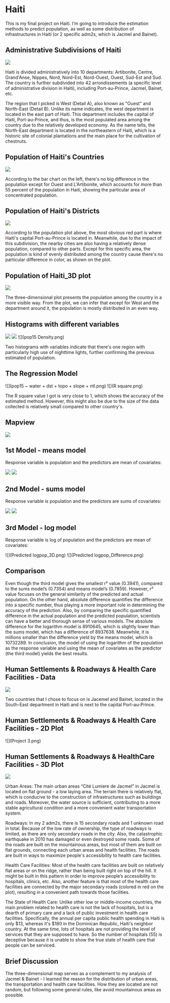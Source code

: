 # Haiti

This is my final project on Haiti. I‘m going to introduce the estimation methods to predict population, as well as some distribution of infrastructures in Haiti (or 2 specific adm2s, which is Jacmel and Bainet).

## Administrative Subdivisions of Haiti

![](details3.0.png)

Haiti is divided administratively into 10 departments: Artibonite, Centre, Grand'Anse, Nippes, Nord, Nord-Est, Nord-Ouest, Ouest, Sud-Est and Sud. The country is further subdivided into 42 arrondissements (a specific level of administrative division in Haiti), including Port-au-Prince, Jacmel, Bainet, etc.

The region that I picked is West (Detail A), also known as "Ouest" and North-East (Detail B). Unlike its name indicates, the west department is located in the east part of Haiti. This department includes the capital of Haiti, Port-au-Prince, and thus, is the most populated area among the country due to the relatively developed economy. As the name tells, the North-East department is located in the northeastern of Haiti, which is a historic site of colonial plantations and the main place for the cultivation of chestnuts.

## Population of Haiti's Countries

![](Haiti.png)

According to the bar chart on the left, there's no big difference in the population except for Ouest and L'Artibonite, which accounts for more than 55 percent of the population in Haiti, showing the particular area of concentrated population.

## Population of Haiti's Districts

![](Haiti_pop19_adm2.png)

According to the population plot above, the most obvious red part is where Haiti's capital Port-au-Prince is located in. Meanwhile, due to the impact of this subdivision, the nearby cities are also having a relatively dense population, compared to other parts. Except for this specific area, the population is kind of evenly distributed among the country cause there's no particular difference in color, as shown on the plot.


## Population of Haiti_3D plot

![](Haiti_3D.gif)

The three-dimensional plot presents the population among the country in a more visible way. From the plot, we can infer that except for West and the department around it, the population is mostly distributed in an even way. 

## Histograms with different variables

![](density&ntl.png)
![](density&til+dst040.png)
![](pop15 Density.png)

Two histograms with variables indicate that there's one region with particularly high use of nighttime lights, further confirming the previous estimated of population.

## The Regression Model

![](pop15 ~ water + dst + topo + slope + ntl.png)
![](R square.png)

The R square value I got is very close to 1, which shows the accuracy of the estimated method. However, this might also be due to the size of the data collected is relatively small compared to other country's.

## Mapview

![](Port-au-Prince_mapview.png)

## 1st Model - means model
Response variable is population and the predictors are mean of covariates:

![](population&Means_3D.png)
![](Population&Means_Difference.png)

## 2nd Model - sums model
Response variable is population and the predictors are sums of covariates:

![](Population&Sums_3D.png)
![](Population&Sums_Difference.png)	

## 3rd Model - log model
Response variable is log of population and the predictors are mean of covariates:

![](Predicted logpop_3D.png)
![](Predicted logpop_Difference.png)

## Comparison

Even though the third model gives the smallest r² value (0.3941), compared to the sums model’s (0.7354) and means model’s (0.7859). However, r² value focuses on the general similarity of the predicted and actual population. On the other hand, absolute difference quantifies the difference into a specific number, thus playing a more important role in determining the accuracy of the prediction. Also, by comparing the specific quantified difference in the actual population and the predicted population, scientists can have a better and thorough sense of various models. The absolute difference for the logarithm model is 8910645, which is slightly lower than the sums model, which has a difference of 8937638. Meanwhile, it is millions smaller than the difference yield by the means model, which is 10732289. In conclusion, the model of using the logarithm of the population as the response variable and using the mean of covariates as the predictor (the third model) yields the best results.

## Human Settlements & Roadways & Health Care Facilities - Data

![](Table.png)

Two countries that I chose to focus on is Jacemel and Bainet, located in the South-East department in Haiti and is next to the capital Port-au-Prince.

## Human Settlements & Roadways & Health Care Facilities - 2D Plot

![](Project 3.png)

## Human Settlements & Roadways & HealthCare Facilities - 3D Plot

![](roadways.gif)

Urban Areas: The main urban areas “Cité Lumiere de Jacmel” in Jacmel is located on flat ground - a low laying area. The terrain there is relatively flat, which is conducive to the construction of infrastructures such as buildings and roads. Moreover, the water source is sufficient, contributing to a more stable agricultural condition and a more convenient water transportation system.

Roadways: In my 2 adm2s, there is 15 secondary roads and 1 unknown road in total. Because of the low rate of ownership, the type of roadways is limited, as there are only secondary roads in the city. Also, the catastrophic earthquake in 2010 has damaged or even destroyed some roads. Some of the roads are built on the mountainous areas, but most of them are built on flat grounds, connecting each urban areas and health facilities. The roads are built in ways to maximize people's accessibility to health care facilities.

Health Care Facilities: Most of the health care facilities are built on relatively flat areas or on the ridge, rather than being built right on top of the hill. It might be built in this pattern in order to improve people’s accessibility to hospitals, clinics, etc. Also, another feature is that most of the health care facilities are connected by the major secondary roads (colored in red on the plot), resulting in a convenient path towards those facilities.

The State of Health Care: Unlike other low or middle-income countries, the main problem related to health care is not the lack of hospitals, but is a dearth of primary care and a lack of public investment in health care facilities. Specifically, the annual per capita public health spending in Haiti is only $13, whereas it's $180 in the Dominican Republic, Haiti's neighbor country. At the same time, lots of hospitals are not providing the level of services that they are supposed to have. So the number of hospitals (55) is deceptive because it is unable to show the true state of health care that people can be serviced.

## Brief Discussion

The three-dimensional map serves as a complement to my analysis of Jacmel & Bainet - I learned the reason for the distribution of urban areas, the transportation and health care facilities. How they are located are not random, but following some general rules, like avoid mountainous areas as possible.


















